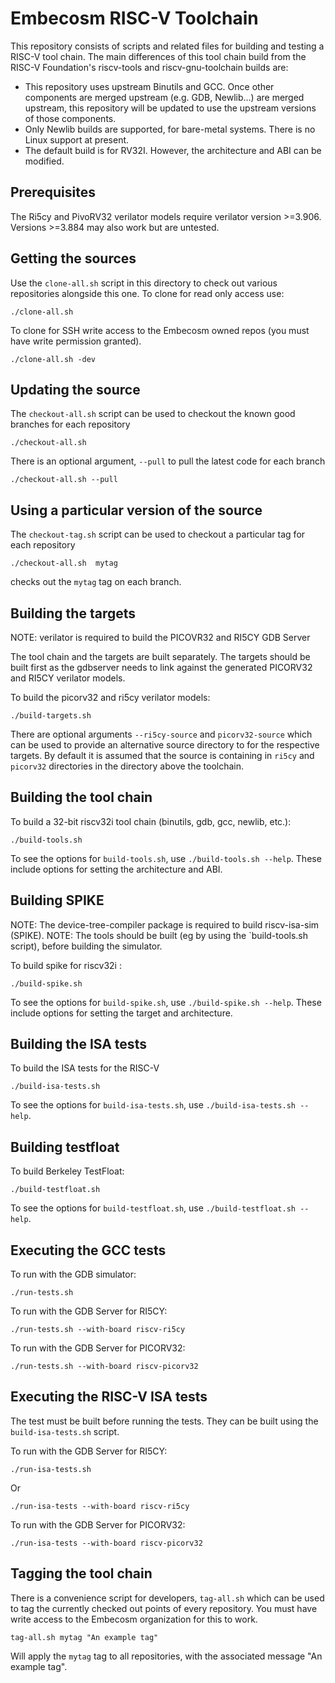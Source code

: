 Embecosm RISC-V Toolchain
=========================

This repository consists of scripts and related files for building and testing a
RISC-V tool chain. The main differences of this tool chain build from the RISC-V
Foundation's riscv-tools and riscv-gnu-toolchain builds are:

- This repository uses upstream Binutils and GCC. Once other components are
  merged upstream (e.g. GDB, Newlib...) are merged upstream, this repository
  will be updated to use the upstream versions of those components.
- Only Newlib builds are supported, for bare-metal systems. There is no Linux
  support at present.
- The default build is for RV32I. However, the architecture and ABI can be
modified.

Prerequisites
-------------

The Ri5cy and PivoRV32 verilator models require verilator version >=3.906.
Versions >=3.884 may also work but are untested.

Getting the sources
-------------------

Use the `clone-all.sh` script in this directory to check out various
repositories alongside this one. To clone for read only access use:

```
./clone-all.sh
```

To clone for SSH write access to the Embecosm owned repos (you must have write
permission granted).

```
./clone-all.sh -dev
```

Updating the source
-------------------

The `checkout-all.sh` script can be used to checkout the known good branches
for each repository

```
./checkout-all.sh
```

There is an optional argument, `--pull`  to pull the latest code for each branch

```
./checkout-all.sh --pull
```

Using a particular version of the source
----------------------------------------

The `checkout-tag.sh` script can be used to checkout a particular tag for each
repository

```
./checkout-all.sh  mytag
```

checks out the `mytag` tag on each branch.

Building the targets
--------------------

NOTE: verilator is required to build the PICOVR32 and RI5CY GDB Server

The tool chain and the targets are built separately. The targets
should be built first as the gdbserver needs to link against 
the generated PICORV32 and RI5CY verilator models.

To build the picorv32 and ri5cy verilator models:

```
./build-targets.sh
```

There are optional arguments `--ri5cy-source` and `picorv32-source`
which can be used to provide an alternative source directory to
for the respective targets. By default it is assumed that the
source is containing in `ri5cy` and `picorv32` directories in the
directory above the toolchain.

Building the tool chain
-----------------------

To build a 32-bit riscv32i tool chain (binutils, gdb, gcc, newlib, etc.):

```
./build-tools.sh
```

To see the options for `build-tools.sh`, use `./build-tools.sh --help`.
These include options for setting the architecture and ABI.

Building SPIKE
--------------

NOTE: The device-tree-compiler package is required to build riscv-isa-sim
(SPIKE).
NOTE: The tools should be built (eg by using the `build-tools.sh script),
before building the simulator.

To build spike for riscv32i :

```
./build-spike.sh
```

To see the options for `build-spike.sh`, use `./build-spike.sh --help`.
These include options for setting the target and architecture.

Building the ISA tests
----------------------

To build the ISA tests for the RISC-V

```
./build-isa-tests.sh
```

To see the options for `build-isa-tests.sh`, use
`./build-isa-tests.sh --help`.

Building testfloat
------------------

To build Berkeley TestFloat:

```
./build-testfloat.sh
```

To see the options for `build-testfloat.sh`, use `./build-testfloat.sh --help`.

Executing the GCC tests
-----------------------

To run with the GDB simulator:

```
./run-tests.sh
```

To run with the GDB Server for RI5CY:
```
./run-tests.sh --with-board riscv-ri5cy
```

To run with the GDB Server for PICORV32:

```
./run-tests.sh --with-board riscv-picorv32
```

Executing the RISC-V ISA tests
------------------------------

The test must be built before running the tests. They can be built
using the `build-isa-tests.sh` script.

To run with the GDB Server for RI5CY:

```
./run-isa-tests.sh
```

Or

```
./run-isa-tests --with-board riscv-ri5cy
```

To run with the GDB Server for PICORV32:

```
./run-isa-tests --with-board riscv-picorv32
```

Tagging the tool chain
----------------------

There is a convenience script for developers, `tag-all.sh` which can be used
to tag the currently checked out points of every repository.  You must have
write access to the Embecosm organization for this to work.

```
tag-all.sh mytag "An example tag"
```

Will apply the `mytag` tag to all repositories, with the associated message
"An example tag".

